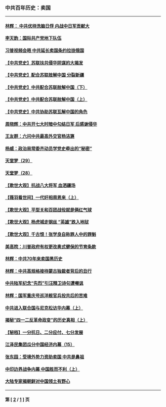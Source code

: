 ### 中共百年历史：卖国
---
#### [林辉： 中共优待洗脑日俘 内战中日军贡献大](../../pages/nf1176117/n13624644.md?06210430) 
#### [李天韵：国际共产党地下队伍](../../pages/nf1176117/n13611808.md?06210430) 
#### [习普视频会晤 中共延长卖国条约拉拢俄国](../../pages/nf1176117/n13060971.md?06210430) 
#### [【中共党史】苏联扶共侵华阴谋的大揭发](../../pages/nf1176117/n13056050.md?06210430) 
#### [【中共党史】配合苏联肢解中国 分裂新疆](../../pages/nf1176117/n13040700.md?06210430) 
#### [【中共党史】中共配合苏联肢解中国（下）](../../pages/nf1176117/n13035660.md?06210430) 
#### [【中共党史】中共配合苏联肢解中国（上）](../../pages/nf1176117/n13030262.md?06210430) 
#### [【中共党史】中共协助苏联瓦解中国的角色](../../pages/nf1176117/n13018109.md?06210430) 
#### [周晓辉：中共开七大时暗中勾结日军 后感谢侵华](../../pages/nf1176117/n12921960.md?06210430) 
#### [王友群：六问中共最高外交官杨洁篪](../../pages/nf1176117/n12836495.md?06210430) 
#### [杨威：政治局常委齐动员学党史牵出的“秘密”](../../pages/nf1176117/n12764642.md?06210430) 
#### [天堂梦（29）](../../pages/nf1176117/n12408465.md?06210430) 
#### [天堂梦（28）](../../pages/nf1176117/n12408309.md?06210430) 
#### [【欺世大观】抗战八大将军 血洒疆场](../../pages/nf1176117/n12357044.md?06210430) 
#### [【薇羽看世间】一代奸相周恩来（上）](../../pages/nf1176117/n12401109.md?06210430) 
#### [【欺世大观】平型关和百团战役就是俩红气球](../../pages/nf1176117/n12359157.md?06210430) 
#### [【欺世大观】杨虎城走钢丝 “英雄”跌入地狱](../../pages/nf1176117/n12358840.md?06210430) 
#### [【欺世大观】千古恨！张学良自称罪人中的罪魁](../../pages/nf1176117/n12358629.md?06210430) 
#### [美高院：川普政府有权更改奥式健保的节育条款](../../pages/nf1176117/n12242171.md?06210430) 
#### [林辉：中共70年来卖国黑历史](../../pages/nf1176117/n11552181.md?06210430) 
#### [林辉：中共高规格接待蒙古独裁者背后的丑行](../../pages/nf1176117/n11225005.md?06210430) 
#### [中共陆军纪念“先烈”引汪精卫诗句遭嘲讽](../../pages/nf1176117/n11153345.md?06210430) 
#### [林辉：国军重庆号巡洋舰官兵投共后的苦难](../../pages/nf1176117/n10997801.md?06210430) 
#### [中共进入联合国与尼克松访华内幕（上）](../../pages/nf1176117/n10138788.md?06210430) 
#### [揭秘“四一二反革命政变”的历史真相（上）](../../pages/nf1176117/n9996650.md?06210430) 
#### [【秘档】一分抗日、二分应付、七分发展](../../pages/nf1176117/n9331484.md?06210430) 
#### [江泽民集团瓜分中国经济内幕（15）](../../pages/nf1176117/n9268584.md?06210430) 
#### [张东园：受境外势力资助卖国 中共是鼻祖](../../pages/nf1176117/n9272480.md?06210430) 
#### [中印边界战争内幕 中国胜而不利（上）](../../pages/nf1176117/n9252458.md?06210430) 
#### [大陆专家揭朝鲜对中国领土有野心](../../pages/nf1176117/n9074056.md?06210430) 

---
#### 第 [ [2](./2.md?06210430) / [1](./1.md?06210430) ] 页
